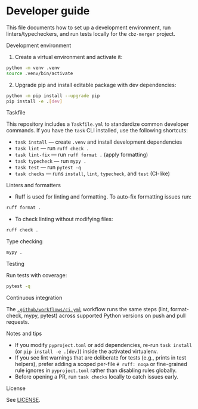 # Developer guide

This file documents how to set up a development environment, run linters/typecheckers, and run tests locally for the `cbz-merger` project.

Development environment

1. Create a virtual environment and activate it:

```bash
python -m venv .venv
source .venv/bin/activate
```

2. Upgrade pip and install editable package with dev dependencies:

```bash
python -m pip install --upgrade pip
pip install -e .[dev]
```

Taskfile

This repository includes a `Taskfile.yml` to standardize common developer commands. If you have the `task` CLI installed, use the following shortcuts:

- `task install` — create `.venv` and install development dependencies
- `task lint` — run `ruff check .`
- `task lint-fix` — run `ruff format .` (apply formatting)
- `task typecheck` — run `mypy .`
- `task test` — run `pytest -q`
- `task checks` — runs `install`, `lint`, `typecheck`, and `test` (CI-like)

Linters and formatters

- Ruff is used for linting and formatting. To auto-fix formatting issues run:

```bash
ruff format .
```

- To check linting without modifying files:

```bash
ruff check .
```

Type checking

```bash
mypy .
```

Testing

Run tests with coverage:

```bash
pytest -q
```

Continuous integration

The [`.github/workflows/ci.yml`](./.github/workflows/ci.yml) workflow runs the same steps (lint, format-check, mypy, pytest) across supported Python versions on push and pull requests.

Notes and tips

- If you modify `pyproject.toml` or add dependencies, re-run `task install` (or `pip install -e .[dev]`) inside the activated virtualenv.
- If you see lint warnings that are deliberate for tests (e.g., prints in test helpers), prefer adding a scoped per-file `# ruff: noqa` or fine-grained rule ignores in `pyproject.toml` rather than disabling rules globally.
- Before opening a PR, run `task checks` locally to catch issues early.

License

See [LICENSE](./LICENSE).
